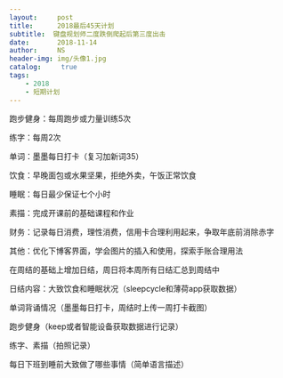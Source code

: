 ```yaml
---
layout:     post
title:      2018最后45天计划
subtitle:  键盘规划师二度跌倒爬起后第三度出击
date:       2018-11-14
author:     NS
header-img: img/头像1.jpg
catalog: 	 true
tags:
    - 2018 
    - 短期计划
--- 
```

跑步健身：每周跑步或力量训练5次

练字：每周2次

单词：墨墨每日打卡（复习加新词35）

饮食：早晚面包或水果坚果，拒绝外卖，午饭正常饮食

睡眠：每日最少保证七个小时

素描：完成开课前的基础课程和作业

财务：记录每日消费，理性消费，信用卡合理利用起来，争取年底前消除赤字

其他：优化下博客界面，学会图片的插入和使用，探索手账合理用法

在周结的基础上增加日结，周日将本周所有日结汇总到周结中

日结内容：大致饮食和睡眠状况（sleepcycle和薄荷app获取数据）

单词背诵情况（墨墨每日打卡，周结时上传一周打卡截图）

跑步健身（keep或者智能设备获取数据进行记录）

练字、素描（拍照记录）

每日下班到睡前大致做了哪些事情（简单语言描述）


